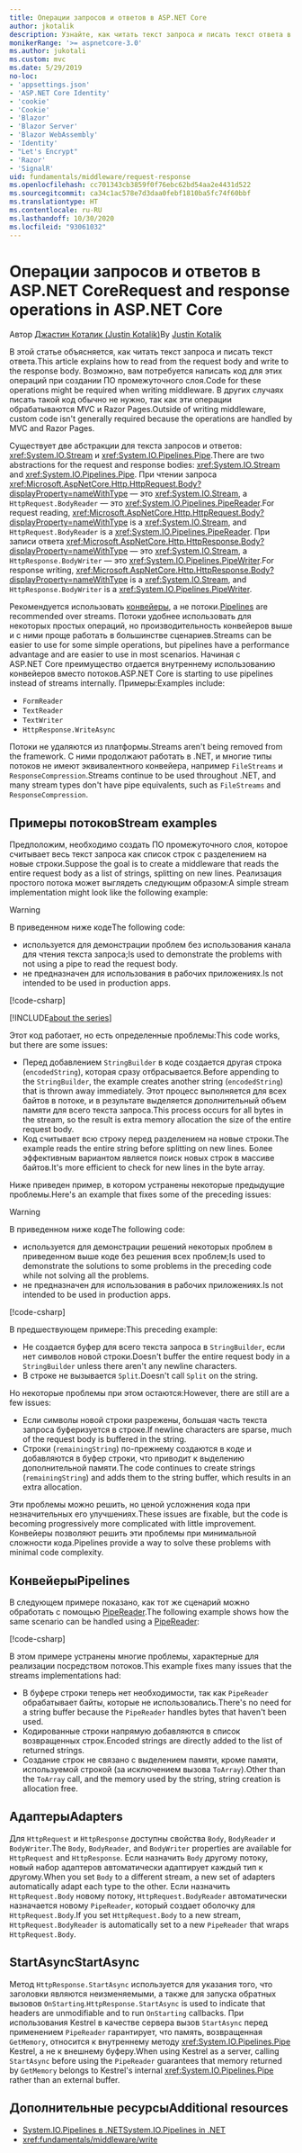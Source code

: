 ```yaml
---
title: Операции запросов и ответов в ASP.NET Core
author: jkotalik
description: Узнайте, как читать текст запроса и писать текст ответа в ASP.NET Core.
monikerRange: '>= aspnetcore-3.0'
ms.author: jukotali
ms.custom: mvc
ms.date: 5/29/2019
no-loc:
- 'appsettings.json'
- 'ASP.NET Core Identity'
- 'cookie'
- 'Cookie'
- 'Blazor'
- 'Blazor Server'
- 'Blazor WebAssembly'
- 'Identity'
- "Let's Encrypt"
- 'Razor'
- 'SignalR'
uid: fundamentals/middleware/request-response
ms.openlocfilehash: cc701343cb3859f0f76ebc62bd54aa2e4431d522
ms.sourcegitcommit: ca34c1ac578e7d3daa0febf1810ba5fc74f60bbf
ms.translationtype: HT
ms.contentlocale: ru-RU
ms.lasthandoff: 10/30/2020
ms.locfileid: "93061032"
---
```

# <a name="request-and-response-operations-in-aspnet-core"></a><span data-ttu-id="b7691-103">Операции запросов и ответов в ASP.NET Core</span><span class="sxs-lookup"><span data-stu-id="b7691-103">Request and response operations in ASP.NET Core</span></span>

<span data-ttu-id="b7691-104">Автор [Джастин Коталик (Justin Kotalik)](https://github.com/jkotalik)</span><span class="sxs-lookup"><span data-stu-id="b7691-104">By [Justin Kotalik](https://github.com/jkotalik)</span></span>

<span data-ttu-id="b7691-105">В этой статье объясняется, как читать текст запроса и писать текст ответа.</span><span class="sxs-lookup"><span data-stu-id="b7691-105">This article explains how to read from the request body and write to the response body.</span></span> <span data-ttu-id="b7691-106">Возможно, вам потребуется написать код для этих операций при создании ПО промежуточного слоя.</span><span class="sxs-lookup"><span data-stu-id="b7691-106">Code for these operations might be required when writing middleware.</span></span> <span data-ttu-id="b7691-107">В других случаях писать такой код обычно не нужно, так как эти операции обрабатываются MVC и Razor Pages.</span><span class="sxs-lookup"><span data-stu-id="b7691-107">Outside of writing middleware, custom code isn't generally required because the operations are handled by MVC and Razor Pages.</span></span>

<span data-ttu-id="b7691-108">Существует две абстракции для текста запросов и ответов: <xref:System.IO.Stream> и <xref:System.IO.Pipelines.Pipe>.</span><span class="sxs-lookup"><span data-stu-id="b7691-108">There are two abstractions for the request and response bodies: <xref:System.IO.Stream> and <xref:System.IO.Pipelines.Pipe>.</span></span> <span data-ttu-id="b7691-109">При чтении запроса <xref:Microsoft.AspNetCore.Http.HttpRequest.Body?displayProperty=nameWithType> — это <xref:System.IO.Stream>, а `HttpRequest.BodyReader` — это <xref:System.IO.Pipelines.PipeReader>.</span><span class="sxs-lookup"><span data-stu-id="b7691-109">For request reading, <xref:Microsoft.AspNetCore.Http.HttpRequest.Body?displayProperty=nameWithType> is a <xref:System.IO.Stream>, and `HttpRequest.BodyReader` is a <xref:System.IO.Pipelines.PipeReader>.</span></span> <span data-ttu-id="b7691-110">При записи ответа <xref:Microsoft.AspNetCore.Http.HttpResponse.Body?displayProperty=nameWithType> — это <xref:System.IO.Stream>, а `HttpResponse.BodyWriter` — это <xref:System.IO.Pipelines.PipeWriter>.</span><span class="sxs-lookup"><span data-stu-id="b7691-110">For response writing, <xref:Microsoft.AspNetCore.Http.HttpResponse.Body?displayProperty=nameWithType> is a <xref:System.IO.Stream>, and `HttpResponse.BodyWriter` is a <xref:System.IO.Pipelines.PipeWriter>.</span></span>

<span data-ttu-id="b7691-111">Рекомендуется использовать [конвейеры](/dotnet/standard/io/pipelines), а не потоки.</span><span class="sxs-lookup"><span data-stu-id="b7691-111">[Pipelines](/dotnet/standard/io/pipelines) are recommended over streams.</span></span> <span data-ttu-id="b7691-112">Потоки удобнее использовать для некоторых простых операций, но производительность конвейеров выше и с ними проще работать в большинстве сценариев.</span><span class="sxs-lookup"><span data-stu-id="b7691-112">Streams can be easier to use for some simple operations, but pipelines have a performance advantage and are easier to use in most scenarios.</span></span> <span data-ttu-id="b7691-113">Начиная с ASP.NET Core преимущество отдается внутреннему использованию конвейеров вместо потоков.</span><span class="sxs-lookup"><span data-stu-id="b7691-113">ASP.NET Core is starting to use pipelines instead of streams internally.</span></span> <span data-ttu-id="b7691-114">Примеры:</span><span class="sxs-lookup"><span data-stu-id="b7691-114">Examples include:</span></span>

* `FormReader`
* `TextReader`
* `TextWriter`
* `HttpResponse.WriteAsync`

<span data-ttu-id="b7691-115">Потоки не удаляются из платформы.</span><span class="sxs-lookup"><span data-stu-id="b7691-115">Streams aren't being removed from the framework.</span></span> <span data-ttu-id="b7691-116">С ними продолжают работать в .NET, и многие типы потоков не имеют эквивалентного конвейера, например `FileStreams` и `ResponseCompression`.</span><span class="sxs-lookup"><span data-stu-id="b7691-116">Streams continue to be used throughout .NET, and many stream types don't have pipe equivalents, such as `FileStreams` and `ResponseCompression`.</span></span>

## <a name="stream-examples"></a><span data-ttu-id="b7691-117">Примеры потоков</span><span class="sxs-lookup"><span data-stu-id="b7691-117">Stream examples</span></span>

<span data-ttu-id="b7691-118">Предположим, необходимо создать ПО промежуточного слоя, которое считывает весь текст запроса как список строк с разделением на новые строки.</span><span class="sxs-lookup"><span data-stu-id="b7691-118">Suppose the goal is to create a middleware that reads the entire request body as a list of strings, splitting on new lines.</span></span> <span data-ttu-id="b7691-119">Реализация простого потока может выглядеть следующим образом:</span><span class="sxs-lookup"><span data-stu-id="b7691-119">A simple stream implementation might look like the following example:</span></span>

> [!WARNING]
> <span data-ttu-id="b7691-120">В приведенном ниже коде</span><span class="sxs-lookup"><span data-stu-id="b7691-120">The following code:</span></span>
> * <span data-ttu-id="b7691-121">используется для демонстрации проблем без использования канала для чтения текста запроса;</span><span class="sxs-lookup"><span data-stu-id="b7691-121">Is used to demonstrate the problems with not using a pipe to read the request body.</span></span>
> * <span data-ttu-id="b7691-122">не предназначен для использования в рабочих приложениях.</span><span class="sxs-lookup"><span data-stu-id="b7691-122">Is not intended to be used in production apps.</span></span>

[!code-csharp[](request-response/samples/3.x/RequestResponseSample/Startup.cs?name=GetListOfStringsFromStream)]

[!INCLUDE[about the series](~/includes/code-comments-loc.md)]

<span data-ttu-id="b7691-123">Этот код работает, но есть определенные проблемы:</span><span class="sxs-lookup"><span data-stu-id="b7691-123">This code works, but there are some issues:</span></span>

* <span data-ttu-id="b7691-124">Перед добавлением `StringBuilder` в коде создается другая строка (`encodedString`), которая сразу отбрасывается.</span><span class="sxs-lookup"><span data-stu-id="b7691-124">Before appending to the `StringBuilder`, the example creates another string (`encodedString`) that is thrown away immediately.</span></span> <span data-ttu-id="b7691-125">Этот процесс выполняется для всех байтов в потоке, и в результате выделяется дополнительный объем памяти для всего текста запроса.</span><span class="sxs-lookup"><span data-stu-id="b7691-125">This process occurs for all bytes in the stream, so the result is extra memory allocation the size of the entire request body.</span></span>
* <span data-ttu-id="b7691-126">Код считывает всю строку перед разделением на новые строки.</span><span class="sxs-lookup"><span data-stu-id="b7691-126">The example reads the entire string before splitting on new lines.</span></span> <span data-ttu-id="b7691-127">Более эффективным вариантом является поиск новых строк в массиве байтов.</span><span class="sxs-lookup"><span data-stu-id="b7691-127">It's more efficient to check for new lines in the byte array.</span></span>

<span data-ttu-id="b7691-128">Ниже приведен пример, в котором устранены некоторые предыдущие проблемы.</span><span class="sxs-lookup"><span data-stu-id="b7691-128">Here's an example that fixes some of the preceding issues:</span></span>

> [!WARNING]
> <span data-ttu-id="b7691-129">В приведенном ниже коде</span><span class="sxs-lookup"><span data-stu-id="b7691-129">The following code:</span></span>
> * <span data-ttu-id="b7691-130">используется для демонстрации решений некоторых проблем в приведенном выше коде без решения всех проблем;</span><span class="sxs-lookup"><span data-stu-id="b7691-130">Is used to demonstrate the solutions to some problems in the preceding code while not solving all the problems.</span></span>
> * <span data-ttu-id="b7691-131">не предназначен для использования в рабочих приложениях.</span><span class="sxs-lookup"><span data-stu-id="b7691-131">Is not intended to be used in production apps.</span></span>

[!code-csharp[](request-response/samples/3.x/RequestResponseSample/Startup.cs?name=GetListOfStringsFromStreamMoreEfficient)]

<span data-ttu-id="b7691-132">В предшествующем примере:</span><span class="sxs-lookup"><span data-stu-id="b7691-132">This preceding example:</span></span>

* <span data-ttu-id="b7691-133">Не создается буфер для всего текста запроса в `StringBuilder`, если нет символов новой строки.</span><span class="sxs-lookup"><span data-stu-id="b7691-133">Doesn't buffer the entire request body in a `StringBuilder` unless there aren't any newline characters.</span></span>
* <span data-ttu-id="b7691-134">В строке не вызывается `Split`.</span><span class="sxs-lookup"><span data-stu-id="b7691-134">Doesn't call `Split` on the string.</span></span>

<span data-ttu-id="b7691-135">Но некоторые проблемы при этом остаются:</span><span class="sxs-lookup"><span data-stu-id="b7691-135">However, there are still are a few issues:</span></span>

* <span data-ttu-id="b7691-136">Если символы новой строки разрежены, большая часть текста запроса буферизуется в строке.</span><span class="sxs-lookup"><span data-stu-id="b7691-136">If newline characters are sparse, much of the request body is buffered in the string.</span></span>
* <span data-ttu-id="b7691-137">Строки (`remainingString`) по-прежнему создаются в коде и добавляются в буфер строки, что приводит к выделению дополнительной памяти.</span><span class="sxs-lookup"><span data-stu-id="b7691-137">The code continues to create strings (`remainingString`) and adds them to the string buffer, which results in an extra allocation.</span></span>

<span data-ttu-id="b7691-138">Эти проблемы можно решить, но ценой усложнения кода при незначительных его улучшениях.</span><span class="sxs-lookup"><span data-stu-id="b7691-138">These issues are fixable, but the code is becoming progressively more complicated with little improvement.</span></span> <span data-ttu-id="b7691-139">Конвейеры позволяют решить эти проблемы при минимальной сложности кода.</span><span class="sxs-lookup"><span data-stu-id="b7691-139">Pipelines provide a way to solve these problems with minimal code complexity.</span></span>

## <a name="pipelines"></a><span data-ttu-id="b7691-140">Конвейеры</span><span class="sxs-lookup"><span data-stu-id="b7691-140">Pipelines</span></span>

<span data-ttu-id="b7691-141">В следующем примере показано, как тот же сценарий можно обработать с помощью [PipeReader](/dotnet/standard/io/pipelines#pipe).</span><span class="sxs-lookup"><span data-stu-id="b7691-141">The following example shows how the same scenario can be handled using a [PipeReader](/dotnet/standard/io/pipelines#pipe):</span></span>

[!code-csharp[](request-response/samples/3.x/RequestResponseSample/Startup.cs?name=GetListOfStringFromPipe)]

<span data-ttu-id="b7691-142">В этом примере устранены многие проблемы, характерные для реализации посредством потоков.</span><span class="sxs-lookup"><span data-stu-id="b7691-142">This example fixes many issues that the streams implementations had:</span></span>

* <span data-ttu-id="b7691-143">В буфере строки теперь нет необходимости, так как `PipeReader` обрабатывает байты, которые не использовались.</span><span class="sxs-lookup"><span data-stu-id="b7691-143">There's no need for a string buffer because the `PipeReader` handles bytes that haven't been used.</span></span>
* <span data-ttu-id="b7691-144">Кодированные строки напрямую добавляются в список возвращенных строк.</span><span class="sxs-lookup"><span data-stu-id="b7691-144">Encoded strings are directly added to the list of returned strings.</span></span>
* <span data-ttu-id="b7691-145">Создание строк не связано с выделением памяти, кроме памяти, используемой строкой (за исключением вызова `ToArray`).</span><span class="sxs-lookup"><span data-stu-id="b7691-145">Other than the `ToArray` call, and the memory used by the string, string creation is allocation free.</span></span>

## <a name="adapters"></a><span data-ttu-id="b7691-146">Адаптеры</span><span class="sxs-lookup"><span data-stu-id="b7691-146">Adapters</span></span>

<span data-ttu-id="b7691-147">Для `HttpRequest` и `HttpResponse` доступны свойства `Body`, `BodyReader` и `BodyWriter`.</span><span class="sxs-lookup"><span data-stu-id="b7691-147">The `Body`, `BodyReader`, and `BodyWriter` properties are available for `HttpRequest` and `HttpResponse`.</span></span> <span data-ttu-id="b7691-148">Если назначить `Body` другому потоку, новый набор адаптеров автоматически адаптирует каждый тип к другому.</span><span class="sxs-lookup"><span data-stu-id="b7691-148">When you set `Body` to a different stream, a new set of adapters automatically adapt each type to the other.</span></span> <span data-ttu-id="b7691-149">Если назначить `HttpRequest.Body` новому потоку, `HttpRequest.BodyReader` автоматически назначается новому `PipeReader`, который создает оболочку для `HttpRequest.Body`.</span><span class="sxs-lookup"><span data-stu-id="b7691-149">If you set `HttpRequest.Body` to a new stream, `HttpRequest.BodyReader` is automatically set to a new `PipeReader` that wraps `HttpRequest.Body`.</span></span>

## <a name="startasync"></a><span data-ttu-id="b7691-150">StartAsync</span><span class="sxs-lookup"><span data-stu-id="b7691-150">StartAsync</span></span>

<span data-ttu-id="b7691-151">Метод `HttpResponse.StartAsync` используется для указания того, что заголовки являются неизменяемыми, а также для запуска обратных вызовов `OnStarting`.</span><span class="sxs-lookup"><span data-stu-id="b7691-151">`HttpResponse.StartAsync` is used to indicate that headers are unmodifiable and to run `OnStarting` callbacks.</span></span> <span data-ttu-id="b7691-152">При использования Kestrel в качестве сервера вызов `StartAsync` перед применением `PipeReader` гарантирует, что память, возвращенная `GetMemory`, относится к внутреннему методу <xref:System.IO.Pipelines.Pipe> Kestrel, а не к внешнему буферу.</span><span class="sxs-lookup"><span data-stu-id="b7691-152">When using Kestrel as a server, calling `StartAsync` before using the `PipeReader` guarantees that memory returned by `GetMemory` belongs to Kestrel's internal <xref:System.IO.Pipelines.Pipe> rather than an external buffer.</span></span>

## <a name="additional-resources"></a><span data-ttu-id="b7691-153">Дополнительные ресурсы</span><span class="sxs-lookup"><span data-stu-id="b7691-153">Additional resources</span></span>

* [<span data-ttu-id="b7691-154">System.IO.Pipelines в .NET</span><span class="sxs-lookup"><span data-stu-id="b7691-154">System.IO.Pipelines in .NET</span></span>](/dotnet/standard/io/pipelines)
* <xref:fundamentals/middleware/write>

<!-- Test with Postman or other tool. See image in static directory. -->
